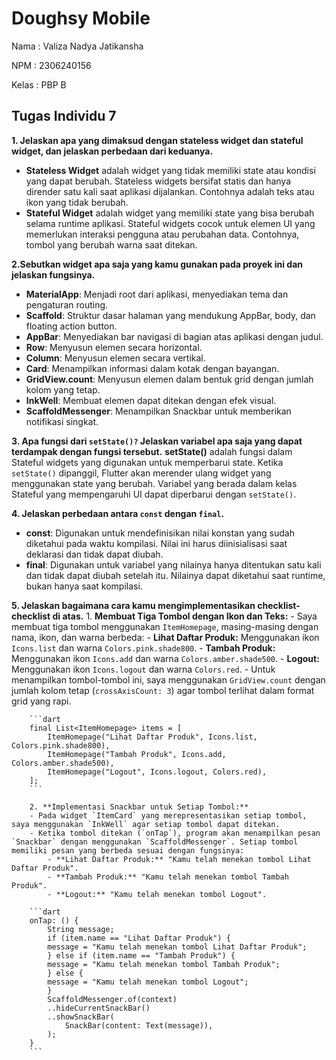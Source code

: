 # Doughsy Mobile

Nama : Valiza Nadya Jatikansha

NPM : 2306240156

Kelas : PBP B

## Tugas Individu 7 <a id="tugas-7"></a>

**1. Jelaskan apa yang dimaksud dengan stateless widget dan stateful widget, dan jelaskan perbedaan dari keduanya.**
- **Stateless Widget** adalah widget yang tidak memiliki state atau kondisi yang dapat berubah. Stateless widgets bersifat statis dan hanya dirender satu kali saat aplikasi dijalankan. Contohnya adalah teks atau ikon yang tidak berubah.
- **Stateful Widget** adalah widget yang memiliki state yang bisa berubah selama runtime aplikasi. Stateful widgets cocok untuk elemen UI yang memerlukan interaksi pengguna atau perubahan data. Contohnya, tombol yang berubah warna saat ditekan.

**2.Sebutkan widget apa saja yang kamu gunakan pada proyek ini dan jelaskan fungsinya.**
- **MaterialApp**: Menjadi root dari aplikasi, menyediakan tema dan pengaturan routing.
- **Scaffold**: Struktur dasar halaman yang mendukung AppBar, body, dan floating action button.
- **AppBar**: Menyediakan bar navigasi di bagian atas aplikasi dengan judul.
- **Row**: Menyusun elemen secara horizontal.
- **Column**: Menyusun elemen secara vertikal.
- **Card**: Menampilkan informasi dalam kotak dengan bayangan.
- **GridView.count**: Menyusun elemen dalam bentuk grid dengan jumlah kolom yang tetap.
- **InkWell**: Membuat elemen dapat ditekan dengan efek visual.
- **ScaffoldMessenger**: Menampilkan Snackbar untuk memberikan notifikasi singkat.

**3. Apa fungsi dari `setState()?` Jelaskan variabel apa saja yang dapat terdampak dengan fungsi tersebut.**
**setState()** adalah fungsi dalam Stateful widgets yang digunakan untuk memperbarui state. Ketika `setState()` dipanggil, Flutter akan merender ulang widget yang menggunakan state yang berubah. Variabel yang berada dalam kelas Stateful yang mempengaruhi UI dapat diperbarui dengan `setState()`.

**4. Jelaskan perbedaan antara `const` dengan `final`.**
- **const**: Digunakan untuk mendefinisikan nilai konstan yang sudah diketahui pada waktu kompilasi. Nilai ini harus diinisialisasi saat deklarasi dan tidak dapat diubah.
- **final**: Digunakan untuk variabel yang nilainya hanya ditentukan satu kali dan tidak dapat diubah setelah itu. Nilainya dapat diketahui saat runtime, bukan hanya saat kompilasi.

**5. Jelaskan bagaimana cara kamu mengimplementasikan checklist-checklist di atas.**
        1. **Membuat Tiga Tombol dengan Ikon dan Teks:**
        - Saya membuat tiga tombol menggunakan `ItemHomepage`, masing-masing dengan nama, ikon, dan warna berbeda:
            - **Lihat Daftar Produk:** Menggunakan ikon `Icons.list` dan warna `Colors.pink.shade800`.
            - **Tambah Produk:** Menggunakan ikon `Icons.add` dan warna `Colors.amber.shade500`.
            - **Logout:** Menggunakan ikon `Icons.logout` dan warna `Colors.red`.
        - Untuk menampilkan tombol-tombol ini, saya menggunakan `GridView.count` dengan jumlah kolom tetap (`crossAxisCount: 3`) agar tombol terlihat dalam format grid yang rapi.

        ```dart
        final List<ItemHomepage> items = [
            ItemHomepage("Lihat Daftar Produk", Icons.list, Colors.pink.shade800),
            ItemHomepage("Tambah Produk", Icons.add, Colors.amber.shade500),
            ItemHomepage("Logout", Icons.logout, Colors.red),
        ];
        ```

        2. **Implementasi Snackbar untuk Setiap Tombol:**
        - Pada widget `ItemCard` yang merepresentasikan setiap tombol, saya menggunakan `InkWell` agar setiap tombol dapat ditekan.
        - Ketika tombol ditekan (`onTap`), program akan menampilkan pesan `Snackbar` dengan menggunakan `ScaffoldMessenger`. Setiap tombol memiliki pesan yang berbeda sesuai dengan fungsinya:
            - **Lihat Daftar Produk:** "Kamu telah menekan tombol Lihat Daftar Produk".
            - **Tambah Produk:** "Kamu telah menekan tombol Tambah Produk".
            - **Logout:** "Kamu telah menekan tombol Logout".

        ```dart
        onTap: () {
            String message;
            if (item.name == "Lihat Daftar Produk") {
            message = "Kamu telah menekan tombol Lihat Daftar Produk";
            } else if (item.name == "Tambah Produk") {
            message = "Kamu telah menekan tombol Tambah Produk";
            } else {
            message = "Kamu telah menekan tombol Logout";
            }
            ScaffoldMessenger.of(context)
            ..hideCurrentSnackBar()
            ..showSnackBar(
                SnackBar(content: Text(message)),
            );
        }
        ```
